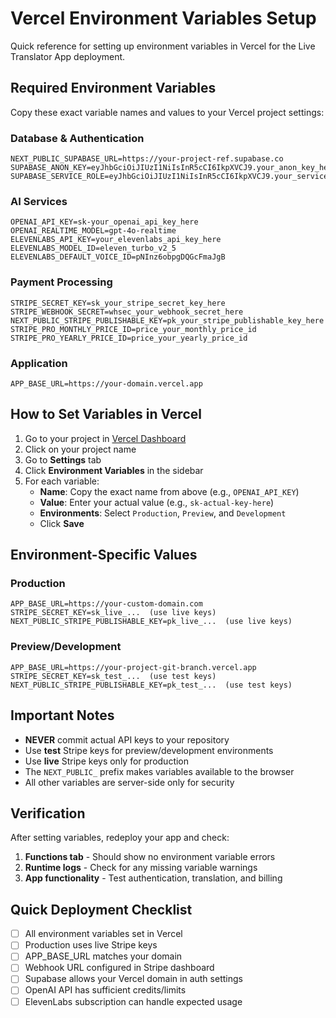 # Vercel Environment Variables Setup

Quick reference for setting up environment variables in Vercel for the Live Translator App deployment.

## Required Environment Variables

Copy these exact variable names and values to your Vercel project settings:

### Database & Authentication
```
NEXT_PUBLIC_SUPABASE_URL=https://your-project-ref.supabase.co
SUPABASE_ANON_KEY=eyJhbGciOiJIUzI1NiIsInR5cCI6IkpXVCJ9.your_anon_key_here
SUPABASE_SERVICE_ROLE=eyJhbGciOiJIUzI1NiIsInR5cCI6IkpXVCJ9.your_service_role_key_here
```

### AI Services
```
OPENAI_API_KEY=sk-your_openai_api_key_here
OPENAI_REALTIME_MODEL=gpt-4o-realtime
ELEVENLABS_API_KEY=your_elevenlabs_api_key_here
ELEVENLABS_MODEL_ID=eleven_turbo_v2_5
ELEVENLABS_DEFAULT_VOICE_ID=pNInz6obpgDQGcFmaJgB
```

### Payment Processing
```
STRIPE_SECRET_KEY=sk_your_stripe_secret_key_here
STRIPE_WEBHOOK_SECRET=whsec_your_webhook_secret_here
NEXT_PUBLIC_STRIPE_PUBLISHABLE_KEY=pk_your_stripe_publishable_key_here
STRIPE_PRO_MONTHLY_PRICE_ID=price_your_monthly_price_id
STRIPE_PRO_YEARLY_PRICE_ID=price_your_yearly_price_id
```

### Application
```
APP_BASE_URL=https://your-domain.vercel.app
```

## How to Set Variables in Vercel

1. Go to your project in [Vercel Dashboard](https://vercel.com/dashboard)
2. Click on your project name
3. Go to **Settings** tab
4. Click **Environment Variables** in the sidebar
5. For each variable:
   - **Name**: Copy the exact name from above (e.g., `OPENAI_API_KEY`)
   - **Value**: Enter your actual value (e.g., `sk-actual-key-here`)
   - **Environments**: Select `Production`, `Preview`, and `Development`
   - Click **Save**

## Environment-Specific Values

### Production
```
APP_BASE_URL=https://your-custom-domain.com
STRIPE_SECRET_KEY=sk_live_...  (use live keys)
NEXT_PUBLIC_STRIPE_PUBLISHABLE_KEY=pk_live_...  (use live keys)
```

### Preview/Development
```
APP_BASE_URL=https://your-project-git-branch.vercel.app
STRIPE_SECRET_KEY=sk_test_...  (use test keys)
NEXT_PUBLIC_STRIPE_PUBLISHABLE_KEY=pk_test_...  (use test keys)
```

## Important Notes

- **NEVER** commit actual API keys to your repository
- Use **test** Stripe keys for preview/development environments
- Use **live** Stripe keys only for production
- The `NEXT_PUBLIC_` prefix makes variables available to the browser
- All other variables are server-side only for security

## Verification

After setting variables, redeploy your app and check:

1. **Functions tab** - Should show no environment variable errors
2. **Runtime logs** - Check for any missing variable warnings
3. **App functionality** - Test authentication, translation, and billing

## Quick Deployment Checklist

- [ ] All environment variables set in Vercel
- [ ] Production uses live Stripe keys
- [ ] APP_BASE_URL matches your domain
- [ ] Webhook URL configured in Stripe dashboard
- [ ] Supabase allows your Vercel domain in auth settings
- [ ] OpenAI API has sufficient credits/limits
- [ ] ElevenLabs subscription can handle expected usage